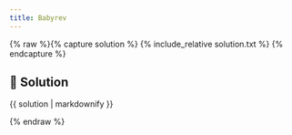 ```yaml
---
title: Babyrev
---
```


{% raw %}{% capture solution %}
{% include_relative solution.txt %}
{% endcapture %}

## 📝 Solution

{{ solution | markdownify }}

{% endraw %}
